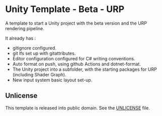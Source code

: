 # Unity Template - Beta - URP

A template to start a Unity project with the beta version and the URP rendering pipeline.

It already has :
- gitignore configured.
- git lfs set up with gitattributes.
- Editor configuration configured for C# writing conventions.
- Auto format on push, using github Actions and dotnet-format.
- The Unity project into a subfolder, with the starting packages for URP (including Shader Graph).
- New input system basic layout set-up.

## Unlicense

This template is released into public domain. See the [UNLICENSE](./UNLICENSE) file.
